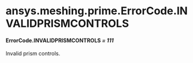 <a id="ansys-meshing-prime-errorcode-invalidprismcontrols"></a>

# ansys.meshing.prime.ErrorCode.INVALIDPRISMCONTROLS

<a id="ansys.meshing.prime.ErrorCode.INVALIDPRISMCONTROLS"></a>

#### ErrorCode.INVALIDPRISMCONTROLS *= 111*

Invalid prism controls.

<!-- !! processed by numpydoc !! -->
